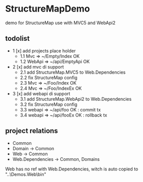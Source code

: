 # StructureMapDemo

demo for StructureMap use with MVC5 and WebApi2

## todolist

- 1 [x] add projects place holder
    - 1.1 Mvc => ~/Empty/Index OK
    - 1.2 WebApi => ~/api/EmptyApi OK
- 2 [x] add mvc di support
    - 2.1 add StructureMap.MVC5 to Web.Dependencies
    - 2.2 fix StructureMap config
    - 2.3 Mvc => ~/Foo/Index OK
    - 2.4 Mvc => ~/Foo/IndexEx OK    
- 3 [x] add webapi di support
    - 3.1 add StructureMap.WebApi2 to Web.Dependencies
    - 3.2 fix StructureMap config
    - 3.3 webapi => ~/api/foo OK : commit tx
    - 3.4 webapi => ~/api/fooEx OK : rollback tx

## project relations

- Common
- Domain -> Common
- Web -> Common
- Web.Dependencies -> Common, Domains

Web has no ref with Web.Dependencies, witch is auto copied to "..\Demos.Web\bin"